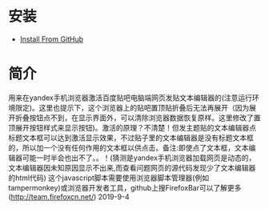 # 安装
- [Install From GitHub](https://github.com/shitianshiwa/baidu-tieba-userscript/raw/master/%E4%BF%AE%E5%A4%8D%E7%94%B5%E8%84%91%E7%AB%AF%E8%B4%B4%E5%90%A7%E4%B8%BB%E9%A2%98%E8%B4%B4%E5%86%85%E7%9A%84%E6%A5%BC%E5%B1%82%E5%88%97%E8%A1%A8%2C%E8%AE%A9%E6%A5%BC%E4%B8%AD%E6%A5%BC%E5%92%8C%E5%90%A7%E5%8F%8B%E5%A4%B4%E5%83%8F%E5%8F%AF%E4%BB%A5%E6%AD%A3%E5%B8%B8%E5%8A%A0%E8%BD%BD(beta)/%E4%BF%AE%E5%A4%8D%E7%94%B5%E8%84%91%E7%AB%AF%E8%B4%B4%E5%90%A7%E4%B8%BB%E9%A2%98%E8%B4%B4%E5%86%85%E7%9A%84%E6%A5%BC%E5%B1%82%E5%88%97%E8%A1%A8%2C%E8%AE%A9%E6%A5%BC%E4%B8%AD%E6%A5%BC%E5%92%8C%E5%90%A7%E5%8F%8B%E5%A4%B4%E5%83%8F%E5%8F%AF%E4%BB%A5%E6%AD%A3%E5%B8%B8%E5%8A%A0%E8%BD%BD(beta).user.js)
# 简介
用来在yandex手机浏览器激活百度贴吧电脑端网页发贴文本编辑器的(注意运行环境限定)。这里也提示下，这个浏览器上的贴吧置顶贴折叠后无法再展开（因为展开折叠按钮点不到，在显示界面外，可以清除浏览器数据恢复原样。这里修改了置顶展开按钮样式来显示按钮)。激活的原理？不清楚！但发主题贴的文本编辑器点标题文本框可以达到激活显示效果，不过贴子里的文本编辑器是没有标题文本框的，所以加一个没有任何作用的文本框以供点击。备注:即使点了文本框，文本编辑器可能一时半会也出不了。。！(猜测是yandex手机浏览器加载网页是动态的，文本编辑器因未知原因显示不出来,而查看问题网页的源代码发现少了文本编辑器的html代码)   这个javascript脚本需要使用浏览器脚本管理器(例如tampermonkey)或浏览器开发者工具，github上搜FirefoxBar可以了解更多(http://team.firefoxcn.net/)  2019-9-4
